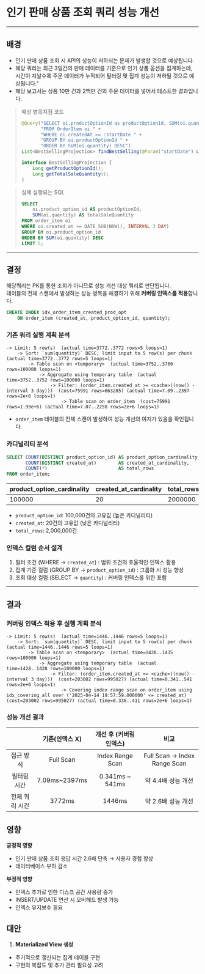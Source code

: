 # 인기 판매 상품 조회 쿼리 성능 개선

---

## 배경

- 인기 판매 상품 조회 시 API의 성능이 저하되는 문제가 발생할 것으로 예상됩니다.
- 해당 쿼리는 최근 3일간의 판매 데이터를 기준으로 인기 상품 옵션을 집계하는데, 시간이 지날수록 주문 데이터가 누적되어 필터링 및 집계 성능이 저하될 것으로 예상됩니다."
- 해당 보고서는 상품 10만 건과 2백만 건의 주문 데이터를 넣어서 테스트한 결과입니다.

> 예상 병목지점 코드
> ```java
> @Query("SELECT oi.productOptionId as productOptionId, SUM(oi.quantity) as totalSaleQuantity " +
>        "FROM OrderItem oi " +
>        "WHERE oi.createdAt >= :startDate " +
>        "GROUP BY oi.productOptionId " +
>        "ORDER BY SUM(oi.quantity) DESC")
> List<BestSellingProjection> findBestSelling(@Param("startDate") LocalDateTime startDate, Pageable pageable);
> 
> interface BestSellingProjection {
>     Long getProductOptionId();
>     Long getTotalSaleQuantity();
> }
> ```

> 실제 실행되는 SQL
> ```sql
> SELECT
>     oi.product_option_id AS productOptionId,
>     SUM(oi.quantity) AS totalSaleQuantity
> FROM order_item oi
> WHERE oi.created_at >= DATE_SUB(NOW(), INTERVAL 3 DAY)
> GROUP BY oi.product_option_id
> ORDER BY SUM(oi.quantity) DESC
> LIMIT 5;
> ```

---

## 결정

해당쿼리는 PK를 통한 조회가 아니므로 성능 개선 대상 쿼리로 판단됩니다.  
테이블의 전체 스캔에서 발생하는 성능 병목을 해결하기 위해 **커버링 인덱스를 적용**합니다.

```sql
CREATE INDEX idx_order_item_created_prod_opt
    ON order_item (created_at, product_option_id, quantity);
```

### 기존 쿼리 실행 계획 분석

```
-> Limit: 5 row(s)  (actual time=3772..3772 rows=5 loops=1)
    -> Sort: `sum(quantity)` DESC, limit input to 5 row(s) per chunk  (actual time=3772..3772 rows=5 loops=1)
        -> Table scan on <temporary>  (actual time=3752..3760 rows=100000 loops=1)
            -> Aggregate using temporary table  (actual time=3752..3752 rows=100000 loops=1)
                -> Filter: (order_item.created_at >= <cache>((now() - interval 3 day)))  (cost=75991 rows=663285) (actual time=7.09..2397 rows=2e+6 loops=1)
                    -> Table scan on order_item  (cost=75991 rows=1.99e+6) (actual time=7.07..2258 rows=2e+6 loops=1)
```

- `order_item` 테이블의 전체 스캔이 발생하여 성능 개선의 여지가 있음을 확인됩니다.

### 카디널리티 분석

```sql
SELECT COUNT(DISTINCT product_option_id) AS product_option_cardinality,
       COUNT(DISTINCT created_at)        AS created_at_cardinality,
       COUNT(*)                          AS total_rows
FROM order_item;
```

| product_option_cardinality | created_at_cardinality | total_rows |
|----------------------------|------------------------|------------|
| 100000                     | 20                     | 2000000    |

- `product_option_id`: 100,000건의 고유값 (높은 카디널리티)
- `created_at`: 20건의 고유값 (낮은 카디널리티)
- `total_rows`: 2,000,000건

### 인덱스 컬럼 순서 설계

1. 필터 조건 (WHERE → `created_at`) : 범위 조건의 효율적인 인덱스 활용
2. 집계 기준 컬럼 (GROUP BY → `product_option_id`) : 그룹화 시 성능 향상
3. 조회 대상 컬럼 (SELECT → `quantity`) : 커버링 인덱스를 위한 포함

---

## 결과

### 커버링 인덱스 적용 후 실행 계획 분석

```
-> Limit: 5 row(s)  (actual time=1446..1446 rows=5 loops=1)
    -> Sort: `sum(quantity)` DESC, limit input to 5 row(s) per chunk  (actual time=1446..1446 rows=5 loops=1)
        -> Table scan on <temporary>  (actual time=1428..1435 rows=100000 loops=1)
            -> Aggregate using temporary table  (actual time=1428..1428 rows=100000 loops=1)
                -> Filter: (order_item.created_at >= <cache>((now() - interval 3 day)))  (cost=203002 rows=995027) (actual time=0.341..541 rows=2e+6 loops=1)
                    -> Covering index range scan on order_item using idx_covering_all over ('2025-04-14 19:57:59.000000' <= created_at)  (cost=203002 rows=995027) (actual time=0.336..411 rows=2e+6 loops=1)
```

### 성능 개선 결과

|          |   기존(인덱스 X)   |  개선 후 (커버링 인덱스)  |              비교               |
|:--------:|:-------------:|:----------------:|:-----------------------------:|
|  접근 방식   |   Full Scan   | Index Range Scan | Full Scan -> Index Range Scan |
|  필터링 시간  | 7.09ms~2397ms | 0.341ms ~ 541ms  |         약 4.4배 성능 개선          |
| 전체 쿼리 시간 |    3772ms     |      1446ms      |         약 2.6배 성능 개선          |

## 영향

**긍정적 영향**

- 인기 판매 상품 조회 응답 시간 2.6배 단축 → 사용자 경험 향상
- 데이터베이스 부하 감소

**부정적 영향**

- 인덱스 추가로 인한 디스크 공간 사용량 증가
- INSERT/UPDATE 연산 시 오버헤드 발생 가능
- 인덱스 유지보수 필요

## 대안

1. **Materialized View 생성**

- 주기적으로 갱신되는 집계 테이블 구현
- 구현의 복잡도 및 추가 관리 필요성 고려